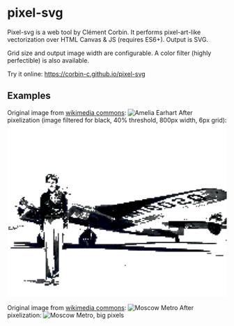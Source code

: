 # pixel-svg
Pixel-svg is a web tool by Clément Corbin. It performs pixel-art-like vectorization over HTML Canvas & JS (requires ES6+). Output is SVG.

Grid size and output image width are configurable. A color filter (highly perfectible) is also available.

Try it online: https://corbin-c.github.io/pixel-svg

Examples
---------

Original image from [wikimedia commons](https://commons.wikimedia.org/wiki/File:Amelia_Earhart_-_GPN-2002-000211.jpg):
![Amelia Earhart](https://upload.wikimedia.org/wikipedia/commons/thumb/e/ec/Amelia_Earhart_-_GPN-2002-000211.jpg/800px-Amelia_Earhart_-_GPN-2002-000211.jpg)
After pixelization (image filtered for black, 40% threshold, 800px width, 6px grid):
![Amelia Earhart, big pixels](Amelia_Earhart_-_GPN-2002-000211.svg)

Original image from [wikimedia commons](https://commons.wikimedia.org/wiki/File:MosMetro_Fonvizinskaya_01-2017.jpg/800px-MosMetro_Fonvizinskaya_01-2017.jpg):
![Moscow Metro](https://upload.wikimedia.org/wikipedia/commons/thumb/a/a2/MosMetro_Fonvizinskaya_01-2017.jpg/800px-MosMetro_Fonvizinskaya_01-2017.jpg)
After pixelization:
![Moscow Metro, big pixels](MosMetro_Fonvizinskaya_01-2017.jpg/800px-MosMetro_Fonvizinskaya_01-2017.jpg.svg)
